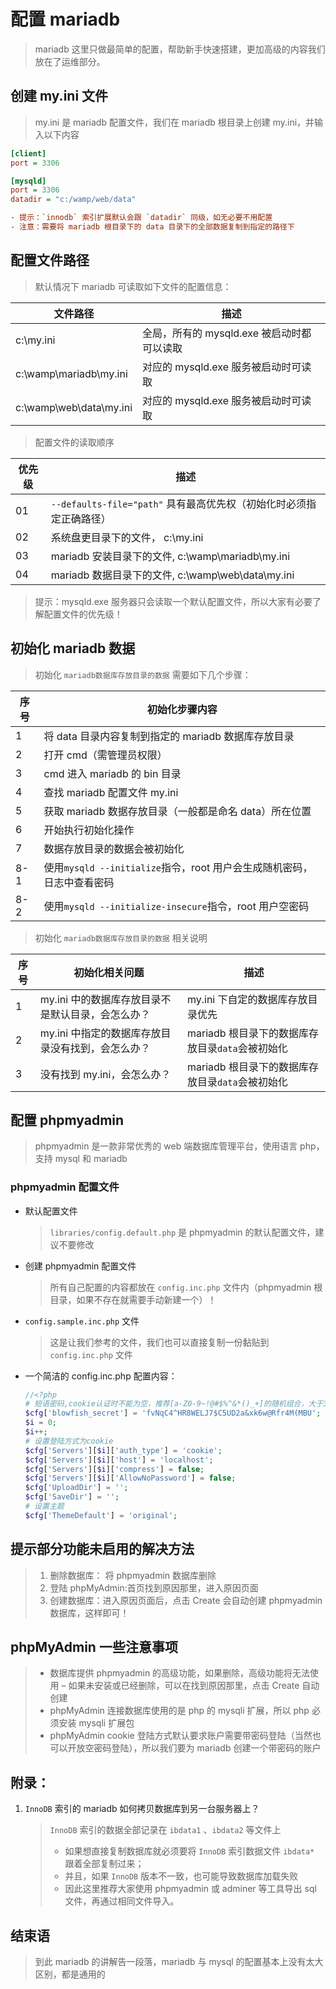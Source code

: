 # 配置 mariadb

> mariadb 这里只做最简单的配置，帮助新手快速搭建，更加高级的内容我们放在了运维部分。

## 创建 my.ini 文件

> my.ini 是 mariadb 配置文件，我们在 mariadb 根目录上创建 my.ini，并输入以下内容

```ini
[client]
port = 3306

[mysqld]
port = 3306
datadir = "c:/wamp/web/data"
```

```ini
- 提示：`innodb` 索引扩展默认会跟 `datadir` 同级，如无必要不用配置
- 注意：需要将 mariadb 根目录下的 data 目录下的全部数据复制到指定的路径下
```

## 配置文件路径

> 默认情况下 mariadb 可读取如下文件的配置信息：

| 文件路径                | 描述                                       |
| ----------------------- | ------------------------------------------ |
| c:\my.ini               | 全局，所有的 mysqld.exe 被启动时都可以读取 |
| c:\wamp\mariadb\my.ini  | 对应的 mysqld.exe 服务被启动时可读取       |
| c:\wamp\web\data\my.ini | 对应的 mysqld.exe 服务被启动时可读取       |

> 配置文件的读取顺序

| 优先级 | 描述                                                                |
| ------ | ------------------------------------------------------------------- |
| 01     | `--defaults-file="path"` 具有最高优先权（初始化时必须指定正确路径） |
| 02     | 系统盘更目录下的文件， c:\my.ini                                    |
| 03     | mariadb 安装目录下的文件, c:\wamp\mariadb\my.ini                    |
| 04     | mariadb 数据目录下的文件, c:\wamp\web\data\my.ini                   |

> 提示：mysqld.exe 服务器只会读取一个默认配置文件，所以大家有必要了解配置文件的优先级！

## 初始化 mariadb 数据

> 初始化 `mariadb数据库存放目录的数据` 需要如下几个步骤：

| 序号 | 初始化步骤内容                                                         |
| ---- | ---------------------------------------------------------------------- |
| 1    | 将 data 目录内容复制到指定的 mariadb 数据库存放目录                    |
| 2    | 打开 cmd（需管理员权限）                                               |
| 3    | cmd 进入 mariadb 的 bin 目录                                           |
| 4    | 查找 mariadb 配置文件 my.ini                                           |
| 5    | 获取 mariadb 数据存放目录（一般都是命名 data）所在位置                 |
| 6    | 开始执行初始化操作                                                     |
| 7    | 数据存放目录的数据会被初始化                                           |
| 8-1  | 使用`mysqld --initialize`指令，root 用户会生成随机密码，日志中查看密码 |
| 8-2  | 使用`mysqld --initialize-insecure`指令，root 用户空密码                |

> 初始化 `mariadb数据库存放目录的数据` 相关说明

| 序号 | 初始化相关问题                                    | 描述                                             |
| ---- | ------------------------------------------------- | ------------------------------------------------ |
| 1    | my.ini 中的数据库存放目录不是默认目录，会怎么办？ | my.ini 下自定的数据库存放目录优先                |
| 2    | my.ini 中指定的数据库存放目录没有找到，会怎么办？ | mariadb 根目录下的数据库存放目录`data`会被初始化 |
| 3    | 没有找到 my.ini，会怎么办？                       | mariadb 根目录下的数据库存放目录`data`会被初始化 |

## 配置 phpmyadmin

> phpmyadmin 是一款非常优秀的 web 端数据库管理平台，使用语言 php，支持 mysql 和 mariadb

### phpmyadmin 配置文件

- 默认配置文件

  > `libraries/config.default.php` 是 phpmyadmin 的默认配置文件，建议不要修改

- 创建 phpmyadmin 配置文件

  > 所有自己配置的内容都放在 `config.inc.php` 文件内（phpmyadmin 根目录，如果不存在就需要手动新建一个）！

- `config.sample.inc.php` 文件

  > 这是让我们参考的文件，我们也可以直接复制一份黏贴到 `config.inc.php` 文件

- 一个简洁的 config.inc.php 配置内容：

  ```php
  //<?php
  # 短语密码,cookie认证时不能为空，推荐[a-Z0-9~!@#$%^&*()_+]的随机组合，大于32为佳
  $cfg['blowfish_secret'] = 'fvNqC4^HR8WELJ7$C5UD2a&xk6w@Rfr4M(MBU';
  $i = 0;
  $i++;
  # 设置登陆方式为cookie
  $cfg['Servers'][$i]['auth_type'] = 'cookie';
  $cfg['Servers'][$i]['host'] = 'localhost';
  $cfg['Servers'][$i]['compress'] = false;
  $cfg['Servers'][$i]['AllowNoPassword'] = false;
  $cfg['UploadDir'] = '';
  $cfg['SaveDir'] = '';
  # 设置主题
  $cfg['ThemeDefault'] = 'original';
  ```

## 提示部分功能未启用的解决方法

> 1.  删除数据库： 将 phpmyadmin 数据库删除
> 2.  登陆 phpMyAdmin:首页找到原因那里，进入原因页面
> 3.  创建数据库：进入原因页面后，点击 Create 会自动创建 phpmyadmin 数据库，这样即可！

## phpMyAdmin 一些注意事项

> - 数据库提供 phpmyadmin 的高级功能，如果删除，高级功能将无法使用 – 如果未安装或已经删除，可以在找到原因那里，点击 Create 自动创建
> - phpMyAdmin 连接数据库使用的是 php 的 mysqli 扩展，所以 php 必须安装 mysqli 扩展包
> - phpMyAdmin cookie 登陆方式默认要求账户需要带密码登陆（当然也可以开放空密码登陆），所以我们要为 mariadb 创建一个带密码的账户

## 附录：

1.  `InnoDB` 索引的 mariadb 如何拷贝数据库到另一台服务器上？
    > `InnoDB` 索引的数据全部记录在 `ibdata1` 、`ibdata2` 等文件上
    >
    > - 如果想直接复制数据库就必须要将 `InnoDB` 索引数据文件 `ibdata*` 跟着全部复制过来；
    > - 并且，如果 `InnoDB` 版本不一致，也可能导致数据库加载失败
    > - 因此这里推荐大家使用 phpmyadmin 或 adminer 等工具导出 sql 文件，再通过相同文件导入。

## 结束语

> 到此 mariadb 的讲解告一段落，mariadb 与 mysql 的配置基本上没有太大区别，都是通用的
